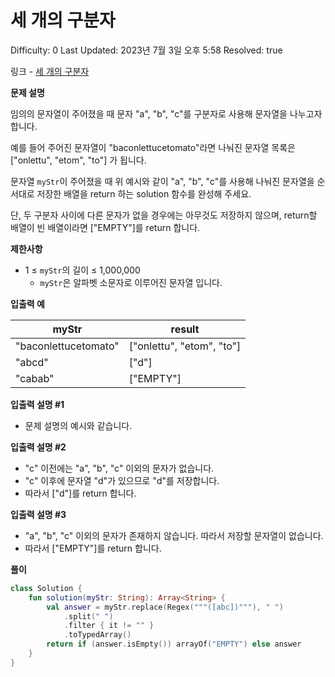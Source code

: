 # 세 개의 구분자

Difficulty: 0
Last Updated: 2023년 7월 3일 오후 5:58
Resolved: true

링크 - [세 개의 구분자](https://school.programmers.co.kr/learn/courses/30/lessons/181862)

**문제 설명**

임의의 문자열이 주어졌을 때 문자 "a", "b", "c"를 구분자로 사용해 문자열을 나누고자 합니다.

예를 들어 주어진 문자열이 "baconlettucetomato"라면 나눠진 문자열 목록은 ["onlettu", "etom", "to"] 가 됩니다.

문자열 `myStr`이 주어졌을 때 위 예시와 같이 "a", "b", "c"를 사용해 나눠진 문자열을 순서대로 저장한 배열을 return 하는 solution 함수를 완성해 주세요.

단, 두 구분자 사이에 다른 문자가 없을 경우에는 아무것도 저장하지 않으며, return할 배열이 빈 배열이라면 ["EMPTY"]를 return 합니다.

**제한사항**

- 1 ≤ `myStr`의 길이 ≤ 1,000,000
    - `myStr`은 알파벳 소문자로 이루어진 문자열 입니다.

**입출력 예**

| myStr | result |
| --- | --- |
| "baconlettucetomato" | ["onlettu", "etom", "to"] |
| "abcd" | ["d"] |
| "cabab" | ["EMPTY"] |

**입출력 설명 #1**

- 문제 설명의 예시와 같습니다.

**입출력 설명 #2**

- "c" 이전에는 "a", "b", "c" 이외의 문자가 없습니다.
- "c" 이후에 문자열 "d"가 있으므로 "d"를 저장합니다.
- 따라서 ["d"]를 return 합니다.

**입출력 설명 #3**

- "a", "b", "c" 이외의 문자가 존재하지 않습니다. 따라서 저장할 문자열이 없습니다.
- 따라서 ["EMPTY"]를 return 합니다.

**풀이**

```kotlin
class Solution {
    fun solution(myStr: String): Array<String> {
        val answer = myStr.replace(Regex("""([abc])"""), " ")
            .split(" ")
            .filter { it != "" }
            .toTypedArray()
        return if (answer.isEmpty()) arrayOf("EMPTY") else answer
    }
}
```